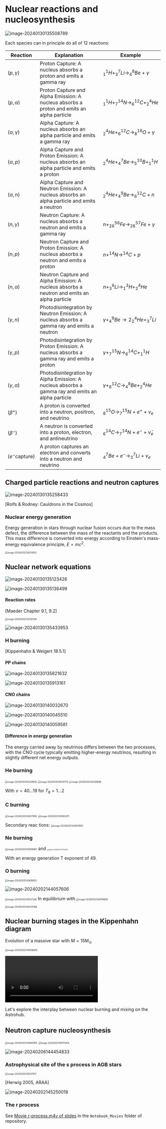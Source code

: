 # Nuclear reactions and nucleosynthesis

![image-20240130135508789](6.Nuclear_reactions.assets/image-20240130135508789.png)

Each species can in principle do all of 12 reactions: 

Reaction | Explanation | Example
----------|------------|----------
$(p, \gamma)$ | Proton Capture: A nucleus absorbs a proton and emits a gamma ray | $^1_1H + ^7_3Li \rightarrow ^8_4Be + \gamma$
$(p, \alpha)$ | Proton Capture and Alpha Emission: A nucleus absorbs a proton and emits an alpha particle | $^1_1H + ^{14}_7N \rightarrow ^{12}_6C + ^4_2He$
$(\alpha, \gamma)$ | Alpha Capture: A nucleus absorbs an alpha particle and emits a gamma ray | $^4_2He + ^{12}_6C \rightarrow ^{16}_8O + \gamma$
$(\alpha, p)$ | Alpha Capture and Proton Emission: A nucleus absorbs an alpha particle and emits a proton | $^4_2He + ^7_4Be \rightarrow ^{10}_5B + ^1_1H$
$(\alpha, n)$ | Alpha Capture and Neutron Emission: A nucleus absorbs an alpha particle and emits a neutron | $^4_2He + ^9_4Be \rightarrow ^{12}_6C + n$
$(n, \gamma)$ | Neutron Capture: A nucleus absorbs a neutron and emits a gamma ray | $n + ^{56}_{26}Fe \rightarrow ^{57}_{26}Fe + \gamma$
$(n, p)$ | Neutron Capture and Proton Emission: A nucleus absorbs a neutron and emits a proton | $n + ^{14}N \rightarrow ^{14}C + p$ 
$(n, \alpha)$ | Neutron Capture and Alpha Emission: A nucleus absorbs a neutron and emits an alpha particle | $n + ^6_3Li \rightarrow ^3_1H + ^4_2He$
$(\gamma, n)$ | Photodisintegration by Neutron Emission: A nucleus absorbs a gamma ray and emits a neutron | $\gamma + ^9_4Be \rightarrow 2^4_2He + ^7_3Li$
$(\gamma, p)$ | Photodisintegration by Proton Emission: A nucleus absorbs a gamma ray and emits a proton | $\gamma + ^{15}_7N \rightarrow ^{14}_6C + ^1_1H$
$(\gamma, \alpha)$ | Photodisintegration by Alpha Emission: A nucleus absorbs a gamma ray and emits an alpha particle | $\gamma + ^{12}_6C \rightarrow ^8_4Be + ^4_2He$
$(\beta^+)$ | A proton is converted into a neutron, positron, and neutrino| $^{15}_8O \rightarrow ^{15}_7N + e^+ + \nu_e$
$(\beta^-)$ | A neutron is converted into a proton, electron, and antineutrino|  $^{14}_6C \rightarrow ^{14}_7N + e^- + \bar{\nu}_e$
$(e^- \text{capture})$ | A proton captures an electron and converts into a neutron and neutrino| $^7_4Be + e^- \rightarrow ^7_3Li + \nu_e$

## Charged particle reactions and neutron captures

![image-20240130135258433](6.Nuclear_reactions.assets/image-20240130135258433.png)

[Rolfs & Rodney: Cauldrons in the Cosmos]

### Nuclear energy generation

Energy generation in stars through nuclear fusion occurs due to the mass defect, the difference between the mass of the reactants and the products. This mass difference is converted into energy according to Einstein's mass-energy equivalence principle, $E=mc^2$​.

<img src="6.Nuclear_reactions.assets/image-20240202134214052.png" alt="image-20240202134214052" style="zoom: 50%;" />

## Nuclear network equations



![image-20240130135123426](6.Nuclear_reactions.assets/image-20240130135123426.png)

![image-20240130135136499](6.Nuclear_reactions.assets/image-20240130135136499.png)

#### Reaction rates

[Maeder Chapter 9.1, 9.2]

<img src="6.Nuclear_reactions.assets/image-20240202135330126.png" alt="image-20240202135330126" style="zoom:50%;" />

![image-20240130135433953](6.Nuclear_reactions.assets/image-20240130135433953.png)

### H burning

[Kippenhahn & Weigert 18.5.1]

#### PP chains

![image-20240130135821632](6.Nuclear_reactions.assets/image-20240130135821632.png)

![image-20240130135913161](6.Nuclear_reactions.assets/image-20240130135913161.png)

#### CNO chains

![image-20240130140032670](6.Nuclear_reactions.assets/image-20240130140032670.png)

![image-20240130140045510](6.Nuclear_reactions.assets/image-20240130140045510.png)

![image-20240130140059581](6.Nuclear_reactions.assets/image-20240130140059581.png)

#### Difference in energy generation
The energy carried away by neutrinos differs between the two processes, with the CNO cycle typically emitting higher-energy neutrinos, resulting in slightly different net energy outputs.

### He burning

<img src="6.Nuclear_reactions.assets/image-20240130140229826.png" alt="image-20240130140229826" style="zoom: 50%;" />

<img src="6.Nuclear_reactions.assets/image-20240130140241115.png" alt="image-20240130140241115" style="zoom:50%;" />

<img src="6.Nuclear_reactions.assets/image-20240202143250698.png" alt="image-20240202143250698" style="zoom:50%;" />

With $\nu = 40 \dots 19$ for $T_\mathrm{8} = 1 \dots 2$

### C burning

<img src="6.Nuclear_reactions.assets/image-20240202142827693.png" alt="image-20240202142827693" style="zoom:50%;" />

<img src="6.Nuclear_reactions.assets/image-20240202142902411.png" alt="image-20240202142902411" style="zoom:50%;" />

Secondary reac tions: <img src="6.Nuclear_reactions.assets/image-20240202142947600.png" alt="image-20240202142947600" style="zoom:50%;" />

### Ne burning

<img src="6.Nuclear_reactions.assets/image-20240202143059987.png" alt="image-20240202143059987" style="zoom:50%;" /> and <img src="6.Nuclear_reactions.assets/image-20240202143715529.png" alt="image-20240202143715529" style="zoom: 33%;" />

With an energy generation T exponent of 49.

### O burning

<img src="6.Nuclear_reactions.assets/image-20240202143818925.png" alt="image-20240202143818925" style="zoom:50%;" />

![image-20240202144057606](6.Nuclear_reactions.assets/image-20240202144057606.png)

<img src="6.Nuclear_reactions.assets/image-20240202144137248.png" alt="image-20240202144137248" style="zoom:50%;" /> In equilibrium with <img src="6.Nuclear_reactions.assets/image-20240202144159669.png" alt="image-20240202144159669" style="zoom:50%;" />

<img src="6.Nuclear_reactions.assets/image-20240202144225368.png" alt="image-20240202144225368" style="zoom:50%;" />

## Nuclear burning stages in the Kippenhahn diagram 

Evolution of a massive star with $M = 15\mathrm{M_\odot}$ 

<img src="6.Nuclear_reactions.assets/image-20240202144509009.png" alt="image-20240202144509009" style="zoom:50%;" /> 

<video src="Notebooks_Movies/20M_Z0.0001.mp4"></video>

Let's explore the interplay between nuclear burning and mixing on the Astrohub.

## Neutron capture nucleosynthesis

<img src="6.Nuclear_reactions.assets/image-20240202144840955.png" alt="image-20240202144840955" style="zoom:50%;" />

<img src="6.Nuclear_reactions.assets/image-20240202145111404.png" alt="image-20240202145111404" style="zoom:50%;" />

![image-20240206144454833](6.Nuclear_reactions.assets/image-20240206144454833.png)



### Astrophysical site of the s process in AGB stars

<img src="6.Nuclear_reactions.assets/image-20240202145207917.png" alt="image-20240202145207917" style="zoom:50%;" />

[Herwig 2005, ARAA]

![image-20240202145250018](6.Nuclear_reactions.assets/image-20240202145250018.png)

### The r process

See [Movie r-process.m4v of slides](Notebooks_Movies/r-process.m4v) in the `Notebook_Movies` folder of repository.
